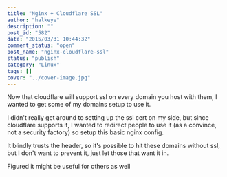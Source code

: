 ```yaml
---
title: "Nginx + Cloudflare SSL"
author: "halkeye"
description: ""
post_id: "582"
date: "2015/03/31 10:44:32"
comment_status: "open"
post_name: "nginx-cloudflare-ssl"
status: "publish"
category: "Linux"
tags: []
cover: "../cover-image.jpg"
---
```


Now that cloudflare will support ssl on every domain you host with them, I wanted to get some of my domains setup to use it.

I didn't really get around to setting up the ssl cert on my side, but since cloudflare supports it, I wanted to redirect people to use it (as a convince, not a security factory) so setup this basic nginx config.

<github-gist id="halkeye/0dea284e6218fa49614b"></github-gist>

It blindly trusts the header, so it's possible to hit these domains without ssl, but I don't want to prevent it, just let those that want it in.

Figured it might be useful for others as well
